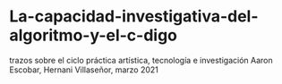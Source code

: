 # La-capacidad-investigativa-del-algoritmo-y-el-c-digo
 trazos sobre el ciclo práctica artística, tecnología e investigación  Aaron Escobar, Hernani Villaseñor, marzo 2021
